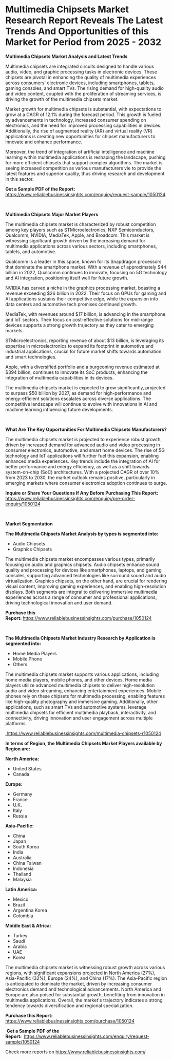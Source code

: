<p><h1>Multimedia Chipsets Market Research Report Reveals The Latest Trends And Opportunities of this Market for Period from 2025 - 2032</h1></p><p><strong>Multimedia Chipsets Market Analysis and Latest Trends</strong></p>
<p><p>Multimedia chipsets are integrated circuits designed to handle various audio, video, and graphic processing tasks in electronic devices. These chipsets are pivotal in enhancing the quality of multimedia experiences across consumers' electronic devices, including smartphones, tablets, gaming consoles, and smart TVs. The rising demand for high-quality audio and video content, coupled with the proliferation of streaming services, is driving the growth of the multimedia chipsets market.</p><p>Market growth for multimedia chipsets is substantial, with expectations to grow at a CAGR of 12.1% during the forecast period. This growth is fueled by advancements in technology, increased consumer spending on electronics, and the need for improved processing capabilities in devices. Additionally, the rise of augmented reality (AR) and virtual reality (VR) applications is creating new opportunities for chipset manufacturers to innovate and enhance performance.</p><p>Moreover, the trend of integration of artificial intelligence and machine learning within multimedia applications is reshaping the landscape, pushing for more efficient chipsets that support complex algorithms. The market is seeing increased competition as various manufacturers vie to provide the latest features and superior quality, thus driving research and development in this sector.</p></p>
<p><strong>Get a Sample PDF of the Report:&nbsp;</strong> <a href="https://www.reliablebusinessinsights.com/enquiry/request-sample/1050124?utm_campaign=2278&utm_medium=2&utm_source=Github&utm_content=ia&utm_term=06032025&utm_id=multimedia-chipsets">https://www.reliablebusinessinsights.com/enquiry/request-sample/1050124</a></p>
<p>&nbsp;</p>
<p><strong>Multimedia Chipsets Major Market Players</strong></p>
<p><p>The multimedia chipsets market is characterized by robust competition among key players such as STMicroelectronics, NXP Semiconductors, Qualcomm, NVIDIA, MediaTek, Apple, and Broadcom. This market is witnessing significant growth driven by the increasing demand for multimedia applications across various sectors, including smartphones, tablets, and automotive.</p><p>Qualcomm is a leader in this space, known for its Snapdragon processors that dominate the smartphone market. With a revenue of approximately $44 billion in 2022, Qualcomm continues to innovate, focusing on 5G technology and AI integration, positioning itself well for future growth.</p><p>NVIDIA has carved a niche in the graphics processing market, boasting a revenue exceeding $26 billion in 2022. Their focus on GPUs for gaming and AI applications sustains their competitive edge, while the expansion into data centers and automotive tech promises continued growth.</p><p>MediaTek, with revenues around $17 billion, is advancing in the smartphone and IoT sectors. Their focus on cost-effective solutions for mid-range devices supports a strong growth trajectory as they cater to emerging markets.</p><p>STMicroelectronics, reporting revenue of about $13 billion, is leveraging its expertise in microelectronics to expand its footprint in automotive and industrial applications, crucial for future market shifts towards automation and smart technologies.</p><p>Apple, with a diversified portfolio and a burgeoning revenue estimated at $394 billion, continues to innovate its SoC products, enhancing the integration of multimedia capabilities in its devices.</p><p>The multimedia chipsets market is expected to grow significantly, projected to surpass $50 billion by 2027, as demand for high-performance and energy-efficient solutions escalates across diverse applications. The competitive landscape will continue to evolve with innovations in AI and machine learning influencing future developments.</p></p>
<p>&nbsp;</p>
<p><strong>What Are The Key Opportunities For Multimedia Chipsets Manufacturers?</strong></p>
<p><p>The multimedia chipsets market is projected to experience robust growth, driven by increased demand for advanced audio and video processing in consumer electronics, automotive, and smart home devices. The rise of 5G technology and IoT applications will further fuel this expansion, enabling enhanced media experiences. Key trends include the integration of AI for better performance and energy efficiency, as well as a shift towards system-on-chip (SoC) architectures. With a projected CAGR of over 10% from 2023 to 2030, the market outlook remains positive, particularly in emerging markets where consumer electronics adoption continues to surge.</p></p>
<p><strong>Inquire or Share Your Questions If Any Before Purchasing This Report:</strong> <a href="https://www.reliablebusinessinsights.com/enquiry/pre-order-enquiry/1050124?utm_campaign=2278&utm_medium=2&utm_source=Github&utm_content=ia&utm_term=06032025&utm_id=multimedia-chipsets">https://www.reliablebusinessinsights.com/enquiry/pre-order-enquiry/1050124</a></p>
<p>&nbsp;</p>
<p><strong>Market Segmentation</strong></p>
<p><strong>The Multimedia Chipsets Market Analysis by types is segmented into:</strong></p>
<p><ul><li>Audio Chipsets</li><li>Graphics Chipsets</li></ul></p>
<p><p>The multimedia chipsets market encompasses various types, primarily focusing on audio and graphics chipsets. Audio chipsets enhance sound quality and processing for devices like smartphones, laptops, and gaming consoles, supporting advanced technologies like surround sound and audio virtualization. Graphics chipsets, on the other hand, are crucial for rendering visual content, improving gaming experiences, and enabling high-resolution displays. Both segments are integral to delivering immersive multimedia experiences across a range of consumer and professional applications, driving technological innovation and user demand.</p></p>
<p><strong>Purchase this Report:&nbsp;</strong><a href="https://www.reliablebusinessinsights.com/purchase/1050124?utm_campaign=2278&utm_medium=2&utm_source=Github&utm_content=ia&utm_term=06032025&utm_id=multimedia-chipsets">https://www.reliablebusinessinsights.com/purchase/1050124</a></p>
<p>&nbsp;</p>
<p><strong>The Multimedia Chipsets Market Industry Research by Application is segmented into:</strong></p>
<p><ul><li>Home Media Players</li><li>Mobile Phone</li><li>Others</li></ul></p>
<p><p>The multimedia chipsets market supports various applications, including home media players, mobile phones, and other devices. Home media players utilize advanced multimedia chipsets to deliver high-resolution audio and video streaming, enhancing entertainment experiences. Mobile phones rely on these chipsets for multimedia processing, enabling features like high-quality photography and immersive gaming. Additionally, other applications, such as smart TVs and automotive systems, leverage multimedia chipsets for efficient multimedia playback, interactivity, and connectivity, driving innovation and user engagement across multiple platforms.</p></p>
<p><a href="https://www.reliablebusinessinsights.com/multimedia-chipsets-r1050124?utm_campaign=2278&utm_medium=2&utm_source=Github&utm_content=ia&utm_term=06032025&utm_id=multimedia-chipsets">&nbsp;https://www.reliablebusinessinsights.com/multimedia-chipsets-r1050124</a></p>
<p><strong>In terms of Region, the Multimedia Chipsets Market Players available by Region are:</strong></p>
<p>
    <p> <strong> North America: </strong>
        <ul>
            <li>United States</li>
            <li>Canada</li>
        </ul>
        </p> 
    <p> <strong> Europe: </strong>
        <ul>
            <li>Germany</li>
            <li>France</li>
            <li>U.K.</li>
            <li>Italy</li>
            <li>Russia</li>
        </ul>
        </p> 
    <p> <strong> Asia-Pacific: </strong>
        <ul>
            <li>China</li>
            <li>Japan</li>
            <li>South Korea</li>
            <li>India</li>
            <li>Australia</li>
            <li>China Taiwan</li>
            <li>Indonesia</li>
            <li>Thailand</li>
            <li>Malaysia</li>
        </ul>
        </p> 
    <p> <strong> Latin America: </strong>
        <ul>
            <li>Mexico</li>
            <li>Brazil</li>
            <li>Argentina Korea</li>
            <li>Colombia</li>
        </ul>
        </p> 
    <p> <strong> Middle East & Africa: </strong>
        <ul>
            <li>Turkey</li>
            <li>Saudi</li>
            <li>Arabia</li>
            <li>UAE</li>
            <li>Korea</li>
        </ul>
    </p>
    </p>
<p><p>The multimedia chipsets market is witnessing robust growth across various regions, with significant expansions projected in North America (27%), Asia-Pacific (32%), Europe (24%), and China (17%). The Asia-Pacific region is anticipated to dominate the market, driven by increasing consumer electronics demand and technological advancements. North America and Europe are also poised for substantial growth, benefiting from innovation in multimedia applications. Overall, the market's trajectory indicates a strong tendency towards diversification and regional specialization.</p></p>
<p><strong>Purchase this Report: </strong><a href="https://www.reliablebusinessinsights.com/purchase/1050124?utm_campaign=2278&utm_medium=2&utm_source=Github&utm_content=ia&utm_term=06032025&utm_id=multimedia-chipsets">https://www.reliablebusinessinsights.com/purchase/1050124</a></p>
<p>&nbsp;<strong>Get a Sample PDF of the Report:&nbsp;&nbsp;</strong><a href="https://www.reliablebusinessinsights.com/enquiry/request-sample/1050124?utm_campaign=2278&utm_medium=2&utm_source=Github&utm_content=ia&utm_term=06032025&utm_id=multimedia-chipsets">https://www.reliablebusinessinsights.com/enquiry/request-sample/1050124</a></p>
<p><strong></strong></p>
<p>Check more reports on <a href="https://www.reliablebusinessinsights.com/?utm_campaign=2278&utm_medium=2&utm_source=Github&utm_content=ia&utm_term=06032025&utm_id=multimedia-chipsets">https://www.reliablebusinessinsights.com/</a></p>